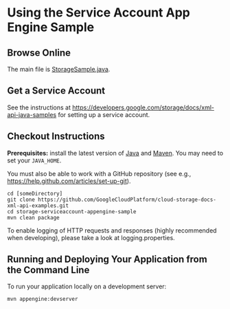 Using the Service Account App Engine Sample
==============================================

Browse Online
-------------

The main file is [StorageSample.java](TBD). 

Get a Service Account
---------------------

See the instructions at https://developers.google.com/storage/docs/xml-api-java-samples
for setting up a service account.

Checkout Instructions
---------------------

**Prerequisites:** install the latest version of [Java](http//java.com) and [Maven](http://maven.apache.org/download.html). You may need to set your `JAVA_HOME`.

You must also be able to work with a GitHub repository (see e.g.,
https://help.github.com/articles/set-up-git).

    cd [someDirectory]
    git clone https://github.com/GoogleCloudPlatform/cloud-storage-docs-xml-api-examples.git
    cd storage-serviceaccount-appengine-sample
    mvn clean package

To enable logging of HTTP requests and responses (highly recommended when 
developing), please take a look at logging.properties.

Running and Deploying Your Application from the Command Line
------------------------------------------------------------

To run your application locally on a development server:

    mvn appengine:devserver

